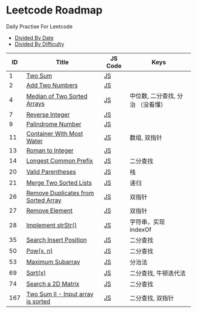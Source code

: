 # Leetcode Roadmap

Daily Practise For Leetcode

* [Divided By Date](DATE_README.md)
* [Divided By Difficulty](DIFFICULTY_README.md)

| ID | Title | JS Code | Keys |
| -- | ----- | ------- | ---- |
|1|[Two Sum](https://leetcode.com/problems/two-sum/) | [JS](20190820/index.js) | |
|2|[Add Two Numbers](https://leetcode-cn.com/problems/add-two-numbers/) | [JS](20190821_1/index.js) | |
|4|[Median of Two Sorted Arrays](https://leetcode-cn.com/problems/median-of-two-sorted-arrays/) | [JS](20190830/index.js) | 中位数, 二分查找, 分治 （没看懂） |
|7|[Reverse Integer](https://leetcode-cn.com/problems/reverse-integer/) | [JS](20190821_2/index.js) | |
|9|[Palindrome Number](https://leetcode-cn.com/problems/palindrome-number/) | [JS](20190822/index.js) | |
|11|[Container With Most Water](https://leetcode-cn.com/problems/container-with-most-water/) | [JS](20190917/index.js) | 数组, 双指针 |
|13|[Roman to Integer](https://leetcode-cn.com/problems/roman-to-integer/) | [JS](20190823/index.js) | |
|14|[Longest Common Prefix](https://leetcode-cn.com/problems/longest-common-prefix/) | [JS](20190826/index.js) | 二分查找 |
|20|[Valid Parentheses](https://leetcode-cn.com/problems/valid-parentheses/) | [JS](20190827/index.js) | 栈 |
|21|[Merge Two Sorted Lists](https://leetcode-cn.com/problems/merge-two-sorted-lists/) | [JS](20190828/index.js) | 递归 |
|26|[Remove Duplicates from Sorted Array](https://leetcode-cn.com/problems/remove-duplicates-from-sorted-array/) | [JS](20190903_1/index.js) | 双指针 |
|27|[Remove Element](https://leetcode-cn.com/problems/remove-element/) | [JS](20190903_2/index.js) | 双指针 |
|28|[Implement strStr()](https://leetcode-cn.com/problems/implement-strstr/) | [JS](20190904/index.js) | 字符串，实现 indexOf |
|35|[Search Insert Position](https://leetcode-cn.com/problems/search-insert-position/) | [JS](20190905/index.js) | 二分查找 |
|50|[Pow(x, n)](https://leetcode-cn.com/problems/powx-n/solution/powx-n-by-leetcode/) | [JS](20190918/index.js) | 二分查找 |
|53|[Maximum Subarray](https://leetcode-cn.com/problems/maximum-subarray/) | [JS](20190906/index.js) | 分治法 |
|69|[Sqrt(x)](https://leetcode-cn.com/problems/sqrtx/) | [JS](20190919/index.js) | 二分查找, 牛顿迭代法 |
|74|[Search a 2D Matrix](https://leetcode-cn.com/problems/search-a-2d-matrix/) | [JS](20190908/index.js) | 二分查找 |
|167|[Two Sum II - Input array is sorted](https://leetcode-cn.com/problems/two-sum-ii-input-array-is-sorted/) | [JS](20190920/index.js) | 二分查找, 双指针 |